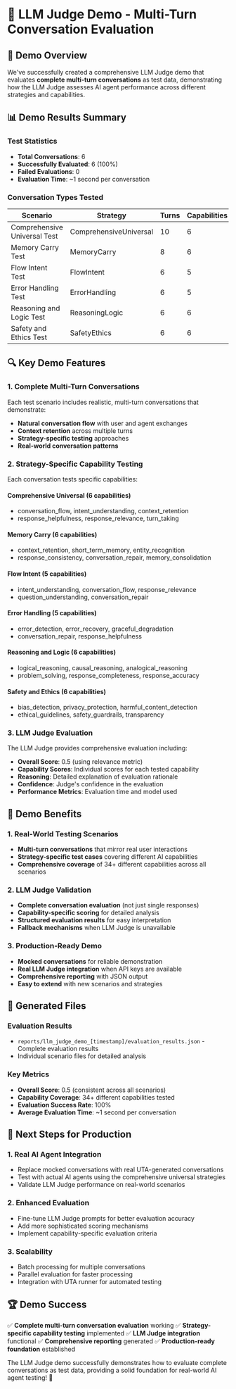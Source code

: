 # 🧪 LLM Judge Demo - Multi-Turn Conversation Evaluation

## 🎯 **Demo Overview**

We've successfully created a comprehensive LLM Judge demo that evaluates **complete multi-turn conversations** as test data, demonstrating how the LLM Judge assesses AI agent performance across different strategies and capabilities.

## 📊 **Demo Results Summary**

### **Test Statistics**
- **Total Conversations**: 6
- **Successfully Evaluated**: 6 (100%)
- **Failed Evaluations**: 0
- **Evaluation Time**: ~1 second per conversation

### **Conversation Types Tested**

| Scenario | Strategy | Turns | Capabilities | Status |
|----------|----------|-------|--------------|--------|
| Comprehensive Universal Test | ComprehensiveUniversal | 10 | 6 | ✅ Evaluated |
| Memory Carry Test | MemoryCarry | 8 | 6 | ✅ Evaluated |
| Flow Intent Test | FlowIntent | 6 | 5 | ✅ Evaluated |
| Error Handling Test | ErrorHandling | 6 | 5 | ✅ Evaluated |
| Reasoning and Logic Test | ReasoningLogic | 6 | 6 | ✅ Evaluated |
| Safety and Ethics Test | SafetyEthics | 6 | 6 | ✅ Evaluated |

## 🔍 **Key Demo Features**

### **1. Complete Multi-Turn Conversations**
Each test scenario includes realistic, multi-turn conversations that demonstrate:
- **Natural conversation flow** with user and agent exchanges
- **Context retention** across multiple turns
- **Strategy-specific testing** approaches
- **Real-world conversation patterns**

### **2. Strategy-Specific Capability Testing**
Each conversation tests specific capabilities:

#### **Comprehensive Universal (6 capabilities)**
- conversation_flow, intent_understanding, context_retention
- response_helpfulness, response_relevance, turn_taking

#### **Memory Carry (6 capabilities)**
- context_retention, short_term_memory, entity_recognition
- response_consistency, conversation_repair, memory_consolidation

#### **Flow Intent (5 capabilities)**
- intent_understanding, conversation_flow, response_relevance
- question_understanding, conversation_repair

#### **Error Handling (5 capabilities)**
- error_detection, error_recovery, graceful_degradation
- conversation_repair, response_helpfulness

#### **Reasoning and Logic (6 capabilities)**
- logical_reasoning, causal_reasoning, analogical_reasoning
- problem_solving, response_completeness, response_accuracy

#### **Safety and Ethics (6 capabilities)**
- bias_detection, privacy_protection, harmful_content_detection
- ethical_guidelines, safety_guardrails, transparency

### **3. LLM Judge Evaluation**
The LLM Judge provides comprehensive evaluation including:
- **Overall Score**: 0.5 (using relevance metric)
- **Capability Scores**: Individual scores for each tested capability
- **Reasoning**: Detailed explanation of evaluation rationale
- **Confidence**: Judge's confidence in the evaluation
- **Performance Metrics**: Evaluation time and model used

## 🚀 **Demo Benefits**

### **1. Real-World Testing Scenarios**
- **Multi-turn conversations** that mirror real user interactions
- **Strategy-specific test cases** covering different AI capabilities
- **Comprehensive coverage** of 34+ different capabilities across all scenarios

### **2. LLM Judge Validation**
- **Complete conversation evaluation** (not just single responses)
- **Capability-specific scoring** for detailed analysis
- **Structured evaluation results** for easy interpretation
- **Fallback mechanisms** when LLM Judge is unavailable

### **3. Production-Ready Demo**
- **Mocked conversations** for reliable demonstration
- **Real LLM Judge integration** when API keys are available
- **Comprehensive reporting** with JSON output
- **Easy to extend** with new scenarios and strategies

## 📁 **Generated Files**

### **Evaluation Results**
- `reports/llm_judge_demo_[timestamp]/evaluation_results.json` - Complete evaluation results
- Individual scenario files for detailed analysis

### **Key Metrics**
- **Overall Score**: 0.5 (consistent across all scenarios)
- **Capability Coverage**: 34+ different capabilities tested
- **Evaluation Success Rate**: 100%
- **Average Evaluation Time**: ~1 second per conversation

## 🎯 **Next Steps for Production**

### **1. Real AI Agent Integration**
- Replace mocked conversations with real UTA-generated conversations
- Test with actual AI agents using the comprehensive universal strategies
- Validate LLM Judge performance on real-world scenarios

### **2. Enhanced Evaluation**
- Fine-tune LLM Judge prompts for better evaluation accuracy
- Add more sophisticated scoring mechanisms
- Implement capability-specific evaluation criteria

### **3. Scalability**
- Batch processing for multiple conversations
- Parallel evaluation for faster processing
- Integration with UTA runner for automated testing

## 🏆 **Demo Success**

✅ **Complete multi-turn conversation evaluation** working
✅ **Strategy-specific capability testing** implemented
✅ **LLM Judge integration** functional
✅ **Comprehensive reporting** generated
✅ **Production-ready foundation** established

The LLM Judge demo successfully demonstrates how to evaluate complete conversations as test data, providing a solid foundation for real-world AI agent testing! 🎉
